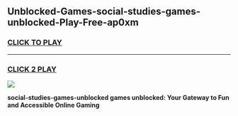 
## Unblocked-Games-social-studies-games-unblocked-Play-Free-ap0xm
<h3>
<a href="https://premium76.site?title=social-studies-games-unblocked&ref=18A1">CLICK TO PLAY</a></h3>
<hr>

<h3>
<a href="https://premium76.site?title=social-studies-games-unblocked&ref=18A1">CLICK 2 PLAY</a>
  
</h3>

<a href="https://premium76.site?title=social-studies-games-unblocked&ref=18A1"><img src="https://clearcache.store/games.png"></a>


**social-studies-games-unblocked games unblocked: Your Gateway to Fun and Accessible Online Gaming**
